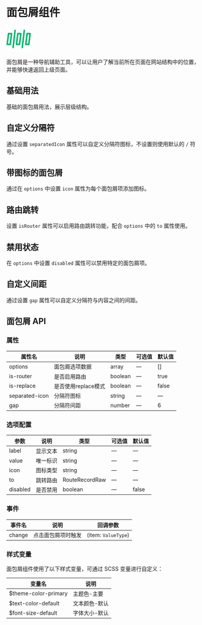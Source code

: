 # 面包屑组件

![面包屑组件](/components/breadcrumb.png)

面包屑是一种导航辅助工具，可以让用户了解当前所在页面在网站结构中的位置，并能够快速返回上级页面。

## 基础用法

基础的面包屑用法，展示层级结构。

<demo component-name="breadcrumb" examples="basic"></demo>

## 自定义分隔符

通过设置 `separatedIcon` 属性可以自定义分隔符图标，不设置则使用默认的 `/` 符号。

<demo component-name="breadcrumb" examples="separator"></demo>

## 带图标的面包屑

通过在 `options` 中设置 `icon` 属性为每个面包屑项添加图标。

<demo component-name="breadcrumb" examples="icon"></demo>

## 路由跳转

设置 `isRouter` 属性可以启用路由跳转功能，配合 `options` 中的 `to` 属性使用。

<demo component-name="breadcrumb" examples="router"></demo>

## 禁用状态

在 `options` 中设置 `disabled` 属性可以禁用特定的面包屑项。

<demo component-name="breadcrumb" examples="disabled"></demo>

## 自定义间距

通过设置 `gap` 属性可以自定义分隔符与内容之间的间距。

<demo component-name="breadcrumb" examples="gap"></demo>

## 面包屑 API

### 属性

| 属性名         | 说明                | 类型    | 可选值 | 默认值 |
| -------------- | ------------------- | ------- | ------ | ------ |
| options        | 面包屑选项数据      | array   | —      | []     |
| is-router      | 是否启用路由        | boolean | —      | true   |
| is-replace     | 是否使用replace模式 | boolean | —      | false  |
| separated-icon | 分隔符图标          | string  | —      | —      |
| gap            | 分隔符间距          | number  | —      | 6      |

### 选项配置

| 参数     | 说明     | 类型           | 可选值 | 默认值 |
| -------- | -------- | -------------- | ------ | ------ |
| label    | 显示文本 | string         | —      | —      |
| value    | 唯一标识 | string         | —      | —      |
| icon     | 图标类型 | string         | —      | —      |
| to       | 跳转路由 | RouteRecordRaw | —      | —      |
| disabled | 是否禁用 | boolean        | —      | false  |

### 事件

| 事件名 | 说明               | 回调参数            |
| ------ | ------------------ | ------------------- |
| change | 点击面包屑项时触发 | (item: `ValueType`) |

### 样式变量

面包屑组件使用了以下样式变量，可通过 SCSS 变量进行自定义：

| 变量名               | 说明          |
| -------------------- | ------------- |
| $theme-color-primary | 主题色-主要   |
| $text-color-default  | 文本颜色-默认 |
| $font-size-default   | 字体大小-默认 |
